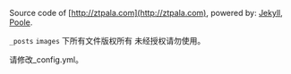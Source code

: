 Source code of [http://ztpala.com](http://ztpala.com), powered by: [Jekyll](http://jekyllrb.com), [Poole](http://getpoole.com).

`_posts` `images` 下所有文件版权所有 未经授权请勿使用。

请修改_config.yml。
